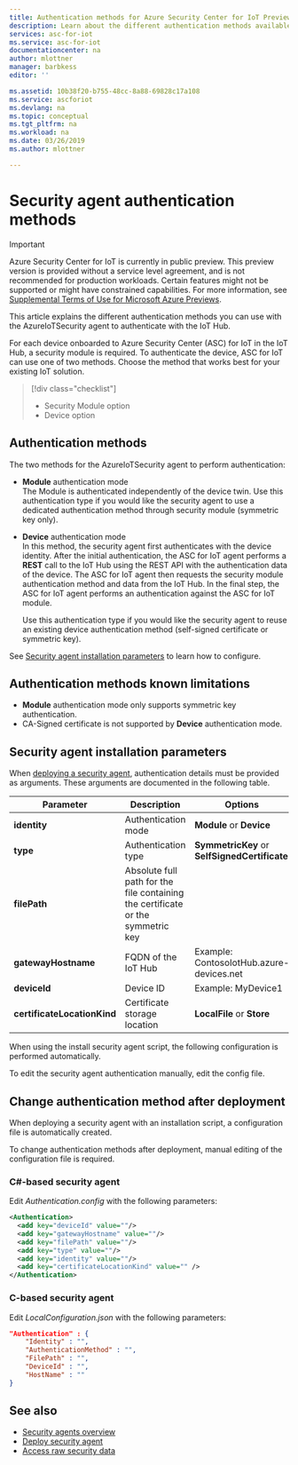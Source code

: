 ```yaml
---
title: Authentication methods for Azure Security Center for IoT Preview| Microsoft Docs
description: Learn about the different authentication methods available when using the Azure Security Center for IoT service.
services: asc-for-iot
ms.service: asc-for-iot
documentationcenter: na
author: mlottner
manager: barbkess
editor: ''

ms.assetid: 10b38f20-b755-48cc-8a88-69828c17a108
ms.service: ascforiot
ms.devlang: na
ms.topic: conceptual
ms.tgt_pltfrm: na
ms.workload: na
ms.date: 03/26/2019
ms.author: mlottner

---
```


# Security agent authentication methods 

> [!IMPORTANT]
> Azure Security Center for IoT is currently in public preview.
> This preview version is provided without a service level agreement, and is not recommended for production workloads. Certain features might not be supported or might have constrained capabilities. 
> For more information, see [Supplemental Terms of Use for Microsoft Azure Previews](https://azure.microsoft.com/support/legal/preview-supplemental-terms/).

This article explains the different authentication methods you can use with the AzureIoTSecurity agent to authenticate with the IoT Hub.

For each device onboarded to Azure Security Center (ASC) for IoT in the IoT Hub, a security module is required. To authenticate the device, ASC for IoT can use one of two methods. Choose the method that works best for your existing IoT solution. 

> [!div class="checklist"]
> * Security Module option
> * Device option

## Authentication methods

The two methods for the AzureIoTSecurity agent to perform authentication:

 - **Module** authentication mode<br>
   The Module is authenticated independently of the device twin.
   Use this authentication type if you would like the security agent to use a dedicated authentication method through security module (symmetric key only).
		
 - **Device** authentication mode<br>
    In this method, the security agent first authenticates with the device identity. After the initial authentication, the ASC for IoT agent performs a **REST** call to the IoT Hub using the REST API with the authentication data of the device. The ASC for IoT agent then requests the security module authentication method and data from the IoT Hub. In the final step, the ASC for IoT agent performs an authentication against the ASC for IoT module.
    
    Use this authentication type if you would like the security agent to reuse an existing device authentication method (self-signed certificate or symmetric key).	

See [Security agent installation parameters](#security-agent-installation-parameters) to learn how to configure.
								
## Authentication methods known limitations

- **Module** authentication mode only supports symmetric key authentication.
- CA-Signed certificate is not supported by **Device** authentication mode.  

## Security agent installation parameters

When [deploying a security agent](how-to-deploy-agent.md), authentication details must be provided as arguments.
These arguments are documented in the following table.


|Parameter|Description|Options|
|---------|---------------|---------------|
|**identity**|Authentication mode| **Module** or **Device**|
|**type**|Authentication type|**SymmetricKey** or **SelfSignedCertificate**|
|**filePath**|Absolute full path for the file containing the certificate or the symmetric key| |
|**gatewayHostname**|FQDN of the IoT Hub|Example: ContosoIotHub.azure-devices.net|
|**deviceId**|Device ID|Example: MyDevice1|
|**certificateLocationKind**|Certificate storage location|**LocalFile** or **Store**|


When using the install security agent script, the following configuration is performed automatically.

To edit the security agent authentication manually, edit the config file. 

## Change authentication method after deployment

When deploying a security agent with an installation script, a configuration file is automatically created.

To change authentication methods after deployment, manual editing of the configuration file is required.


### C#-based security agent

Edit _Authentication.config_ with the following parameters:

```xml
<Authentication>
  <add key="deviceId" value=""/>
  <add key="gatewayHostname" value=""/>
  <add key="filePath" value=""/>
  <add key="type" value=""/>
  <add key="identity" value=""/>
  <add key="certificateLocationKind" value="" />
</Authentication>
```

### C-based security agent

Edit _LocalConfiguration.json_ with the following parameters:

```json
"Authentication" : {
	"Identity" : "",
	"AuthenticationMethod" : "",
	"FilePath" : "",
	"DeviceId" : "",
	"HostName" : ""
}
```

## See also
- [Security agents overview](security-agent-architecture.md)
- [Deploy security agent](how-to-deploy-agent.md)
- [Access raw security data](how-to-security-data-access.md)
